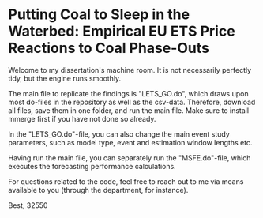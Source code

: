 # Putting Coal to Sleep in the Waterbed: Empirical EU ETS Price Reactions to Coal Phase-Outs
 
 Welcome to my dissertation's machine room. It is not necessarily perfectly tidy, but the engine runs smoothly. 
 
 The main file to replicate the findings is "LETS_GO.do", which draws upon most do-files in the repository as well as the csv-data. Therefore, download all files, save them in one folder, and run the main file. Make sure to install mmerge first if you have not done so already. 

 In the "LETS_GO.do"-file, you can also change the main event study parameters, such as model type, event and estimation window lengths etc. 

 Having run the main file, you can separately run the "MSFE.do"-file, which executes the forecasting performance calculations. 

 For questions related to the code, feel free to reach out to me via means available to you (through the department, for instance).

 Best,
 32550
